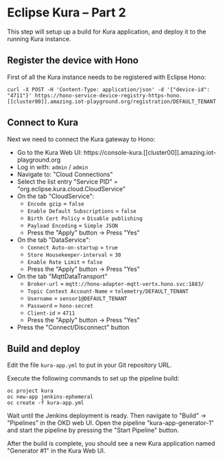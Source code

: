 # Eclipse Kura – Part 2

This step will setup up a build for Kura application, and deploy it to the running Kura instance.

## Register the device with Hono

First of all the Kura instance needs to be registered with Eclipse Hono:

    curl -X POST -H 'Content-Type: application/json' -d '{"device-id": "4711"}' https://hono-service-device-registry-https-hono.[[cluster00]].amazing.iot-playground.org/registration/DEFAULT_TENANT

## Connect to Kura

Next we need to connect the Kura gateway to Hono:

  * Go to the Kura Web UI: https://console-kura.[[cluster00]].amazing.iot-playground.org
  * Log in with: `admin` / `admin`
  * Navigate to: "Cloud Connections"
  * Select the list entry "Service PID" = "org.eclipse.kura.cloud.CloudService"
  * On the tab "CloudService":
    * `Encode gzip` = `false`
    * `Enable Default Subscriptions` = `false`
    * `Birth Cert Policy` = `Disable publishing`
    * `Payload Encoding` = `Simple JSON`
    * Press the "Apply" button -> Press "Yes"
  * On the tab "DataService":
    * `Connect Auto-on-startup` = `true`
    * `Store Housekeeper-interval` = `30`
    * `Enable Rate Limit` = `false`
    * Press the "Apply" button -> Press "Yes"
  * On the tab "MqttDataTransport"
    * `Broker-url` = `mqtt://hono-adapter-mqtt-vertx.hono.svc:1883/`
    * `Topic Context Account-Name` = `telemetry/DEFAULT_TENANT`
    * `Username` = `sensor1@DEFAULT_TENANT`
    * `Password` = `hono-secret`
    * `Client-id` = `4711`
    * Press the "Apply" button -> Press "Yes"
  * Press the "Connect/Disconnect" button

## Build and deploy

Edit the file `kura-app.yml` to put in your Git repository URL.

Execute the following commands to set up the pipeline build:

    oc project kura
    oc new-app jenkins-ephemeral
    oc create -f kura-app.yml

Wait until the Jenkins deployment is ready. Then navigate to "Build" -> "Pipelines" in
the OKD web UI. Open the pipeline "kura-app-generator-1" and start the pipeline by
pressing the "Start Pipeline" button.

After the build is complete, you should see a new Kura application named "Generator #1" in the Kura Web UI.


